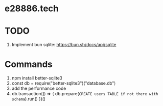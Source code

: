 # e28886.tech

# TODO

1. Implement bun sqlite: https://bun.sh/docs/api/sqlite

# Commands

1. npm install better-sqlite3
2. const db = require("better-sqlite3")("database.db")
3. add the performance code
4. db.transaction(() => {
   db.prepare(`CREATE users TABLE if not there with schema`).run()
   })()
